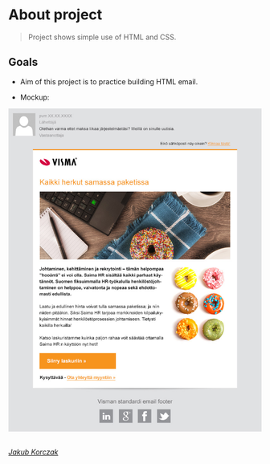 # About project
> Project shows simple use of HTML and CSS.

## Goals

* Aim of this project is to practice building HTML email.

* Mockup:
<img alt="Final result" src="email.jpg">

<!-- Links -->
[Jakub Korczak]: https://www.linkedin.com/in/jakub-korczak/

##
[*Jakub Korczak*][Jakub Korczak]

